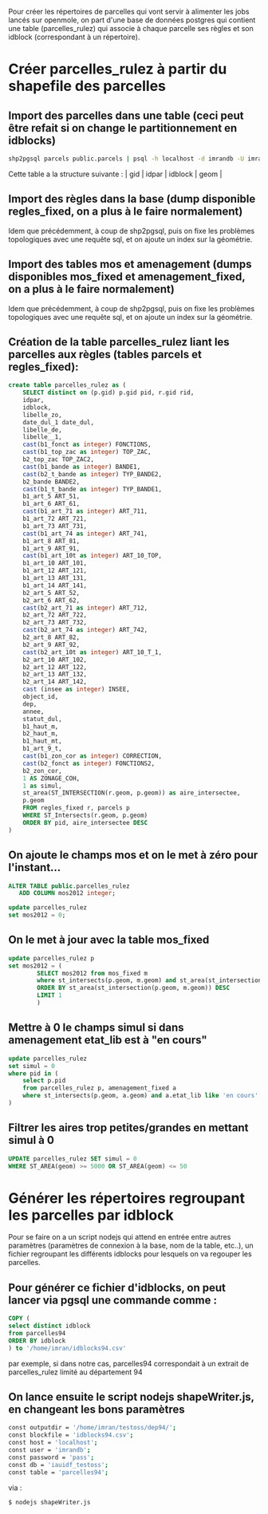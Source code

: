 Pour créer les répertoires de parcelles qui vont servir à alimenter les jobs lancés sur openmole, on part d'une base de données postgres qui contient une table (parcelles_rulez) qui associe à chaque parcelle ses règles et son idblock (correspondant à un répertoire).

# Créer **parcelles_rulez** à partir du shapefile des parcelles
 
## Import des parcelles dans une table (ceci peut être refait si on change le partitionnement en idblocks)

```sh
shp2pgsql parcels public.parcels | psql -h localhost -d imrandb -U imrandb
```

Cette table a la structure suivante :
| gid | idpar | idblock | geom |

## Import des règles dans la base (dump disponible **regles_fixed**, on a plus à le faire normalement)
Idem que précédemment, à coup de shp2pgsql, puis on fixe les problèmes topologiques avec une requête sql, et on ajoute un index sur la géométrie.

## Import des tables mos et amenagement (dumps disponibles **mos_fixed** et **amenagement_fixed**, on a plus à le faire normalement)
Idem que précédemment, à coup de shp2pgsql, puis on fixe les problèmes topologiques avec une requête sql, et on ajoute un index sur la géométrie.

## Création de la table parcelles_rulez liant les parcelles aux règles (tables parcels et regles_fixed): 

```sql
create table parcelles_rulez as (
	SELECT distinct on (p.gid) p.gid pid, r.gid rid,
	idpar,
	idblock,
	libelle_zo,
	date_dul_1 date_dul,
	libelle_de,
	libelle__1,
	cast(b1_fonct as integer) FONCTIONS,
	cast(b1_top_zac as integer) TOP_ZAC,
	b2_top_zac TOP_ZAC2,
	cast(b1_bande as integer) BANDE1,
	cast(b2_t_bande as integer) TYP_BANDE2,
	b2_bande BANDE2,
	cast(b1_t_bande as integer) TYP_BANDE1,
	b1_art_5 ART_51,
	b1_art_6 ART_61,
	cast(b1_art_71 as integer) ART_711,
	b1_art_72 ART_721,
	b1_art_73 ART_731,
	cast(b1_art_74 as integer) ART_741,
	b1_art_8 ART_81,
	b1_art_9 ART_91,
	cast(b1_art_10t as integer) ART_10_TOP,
	b1_art_10 ART_101,
	b1_art_12 ART_121,
	b1_art_13 ART_131,
	b1_art_14 ART_141,
	b2_art_5 ART_52,
	b2_art_6 ART_62,
	cast(b2_art_71 as integer) ART_712,
	b2_art_72 ART_722,
	b2_art_73 ART_732,
	cast(b2_art_74 as integer) ART_742,
	b2_art_8 ART_82,
	b2_art_9 ART_92,
	cast(b2_art_10t as integer) ART_10_T_1,
	b2_art_10 ART_102,
	b2_art_12 ART_122,
	b2_art_13 ART_132,
	b2_art_14 ART_142,
	cast (insee as integer) INSEE,
	object_id,
	dep,
	annee,
	statut_dul,
	b1_haut_m,
	b2_haut_m,
	b1_haut_mt,
	b1_art_9_t,
	cast(b1_zon_cor as integer) CORRECTION,
	cast(b2_fonct as integer) FONCTIONS2,
	b2_zon_cor,
	1 AS ZONAGE_COH,
	1 as simul,    
	st_area(ST_INTERSECTION(r.geom, p.geom)) as aire_intersectee,
	p.geom
	FROM regles_fixed r, parcels p
	WHERE ST_Intersects(r.geom, p.geom)
	ORDER BY pid, aire_intersectee DESC
)
```

## On ajoute le champs mos et on le met à zéro pour l'instant...

```sql
ALTER TABLE public.parcelles_rulez
   ADD COLUMN mos2012 integer;

update parcelles_rulez
set mos2012 = 0;
```

## On le met à jour avec la table mos_fixed

```sql
update parcelles_rulez p
set mos2012 = (
		SELECT mos2012 from mos_fixed m
		where st_intersects(p.geom, m.geom) and st_area(st_intersection(p.geom, m.geom)) > 1
		ORDER BY st_area(st_intersection(p.geom, m.geom)) DESC
		LIMIT 1
		)
```

## Mettre à 0 le champs simul si dans amenagement etat_lib est à "en cours"

```sql
update parcelles_rulez
set simul = 0
where pid in (
	select p.pid
	from parcelles_rulez p, amenagement_fixed a
	where st_intersects(p.geom, a.geom) and a.etat_lib like 'en cours'
)
```

## Filtrer les aires trop petites/grandes en mettant simul à 0

```sql
UPDATE parcelles_rulez SET simul = 0
WHERE ST_AREA(geom) >= 5000 OR ST_AREA(geom) <= 50
```

# Générer les répertoires regroupant les parcelles par idblock

Pour se faire on a un script nodejs qui attend en entrée entre autres paramètres (paramètres de connexion à la base, nom de la table, etc..), un fichier regroupant les différents idblocks pour lesquels on va regouper les parcelles.

## Pour générer ce fichier d'idblocks, on peut lancer via pgsql une commande comme :

```sql
COPY (
select distinct idblock
from parcelles94
ORDER BY idblock
) to '/home/imran/idblocks94.csv'
```

par exemple, si dans notre cas, parcelles94 correspondait à un extrait de parcelles_rulez limité au département 94

## On lance ensuite le script nodejs shapeWriter.js, en changeant les bons paramètres 

```sh
const outputdir = '/home/imran/testoss/dep94/';
const blockfile = 'idblocks94.csv';
const host = 'localhost';
const user = 'imrandb';
const password = 'pass';
const db = 'iauidf_testoss';
const table = 'parcelles94';
```

via :
```sh
$ nodejs shapeWriter.js
```


